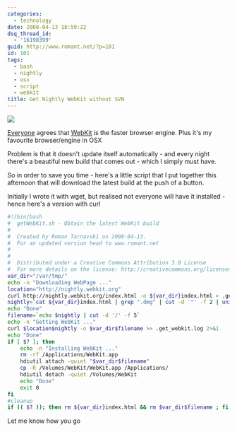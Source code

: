 ```yaml
---
categories:
  - technology
date: 2008-04-13 18:59:22
dsq_thread_id:
  - '16198399'
guid: http://www.romant.net/?p=101
id: 101
tags:
  - bash
  - nightly
  - osx
  - script
  - webkit
title: Get Nightly WebKit without SVN
---
```


![](/images/2008/04/webkit-icon.png)

[Everyone](http://blogs.computerworld.com/safari_is_about_to_get_crazy_fast) agrees that [WebKit](http://www.webkit.org/) is the faster browser engine. Plus it's my favourite browser/engine in OSX

Problem is that it doesn't update itself automatically - and every night there's a beautiful new build that comes out - which I simply must have.

So in order to save you time - here's a little script that I put together this afternoon that will download the latest build at the push of a button.

Initially I wrote it with wget, but realised not everyone will have it installed - hence here's a version with curl
  
```sh
#!/bin/bash
#  getWebKit.sh - Obtain the latest WebKit build
#
#  Created by Roman Tarnavski on 2008-04-13.
#  For an updated version head to www.romant.net
#
#
#  Distributed under a Creative Commons Attribution 3.0 License
#  For more details on the license: http://creativecommons.org/licenses/by/3.0/
var_dir="/var/tmp/"
echo -n "Downloading WebPage ..."
location="http://nightly.webkit.org"
curl http://nightly.webkit.org/index.html -o ${var_dir}index.html > .get_webkit.log 2>&1
nightly=`cat ${var_dir}index.html | grep ".dmg" | cut -d '"' -f 2 | uniq`
echo "Done"
filename=`echo $nightly | cut -d '/' -f 5`
echo -n "Getting WebKit ..."
curl $location$nightly -o $var_dir$filename >> .get_webkit.log 2>&1
echo "Done"
if [ $? ]; then
	echo -n "Installing WebKit ..."
	rm -rf /Applications/WebKit.app
	hdiutil attach -quiet "$var_dir$filename"
	cp -R /Volumes/WebKit/WebKit.app /Applications/
	hdiutil detach -quiet /Volumes/WebKit
	echo "Done"
	exit 0
fi
#cleanup
if (( $? )); then rm ${var_dir}index.html && rm $var_dir$filename ; fi
```

Let me know how you go

 